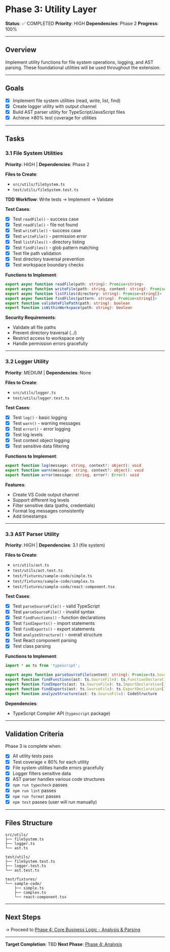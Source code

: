 # Phase 3: Utility Layer

**Status**: ✅ COMPLETED
**Priority**: HIGH
**Dependencies**: Phase 2
**Progress**: 100%

---

## Overview

Implement utility functions for file system operations, logging, and AST parsing. These foundational utilities will be used throughout the extension.

---

## Goals

- [x] Implement file system utilities (read, write, list, find)
- [x] Create logger utility with output channel
- [x] Build AST parser utility for TypeScript/JavaScript files
- [x] Achieve ≥80% test coverage for utilities

---

## Tasks

### 3.1 File System Utilities
**Priority**: HIGH | **Dependencies**: Phase 2

**Files to Create**:
- `src/utils/fileSystem.ts`
- `test/utils/fileSystem.test.ts`

**TDD Workflow**: Write tests → Implement → Validate

**Test Cases**:
- [x] Test `readFile()` - success case
- [x] Test `readFile()` - file not found
- [x] Test `writeFile()` - success case
- [x] Test `writeFile()` - permission error
- [x] Test `listFiles()` - directory listing
- [x] Test `findFiles()` - glob pattern matching
- [x] Test file path validation
- [x] Test directory traversal prevention
- [x] Test workspace boundary checks

**Functions to Implement**:
```typescript
export async function readFile(path: string): Promise<string>
export async function writeFile(path: string, content: string): Promise<void>
export async function listFiles(directory: string): Promise<string[]>
export async function findFiles(pattern: string): Promise<string[]>
export function validateFilePath(path: string): boolean
export function isWithinWorkspace(path: string): boolean
```

**Security Requirements**:
- Validate all file paths
- Prevent directory traversal (../)
- Restrict access to workspace only
- Handle permission errors gracefully

---

### 3.2 Logger Utility
**Priority**: MEDIUM | **Dependencies**: None

**Files to Create**:
- `src/utils/logger.ts`
- `test/utils/logger.test.ts`

**Test Cases**:
- [x] Test `log()` - basic logging
- [x] Test `warn()` - warning messages
- [x] Test `error()` - error logging
- [x] Test log levels
- [x] Test context object logging
- [x] Test sensitive data filtering

**Functions to Implement**:
```typescript
export function log(message: string, context?: object): void
export function warn(message: string, context?: object): void
export function error(message: string, error?: Error): void
```

**Features**:
- Create VS Code output channel
- Support different log levels
- Filter sensitive data (paths, credentials)
- Format log messages consistently
- Add timestamps

---

### 3.3 AST Parser Utility
**Priority**: HIGH | **Dependencies**: 3.1 (file system)

**Files to Create**:
- `src/utils/ast.ts`
- `test/utils/ast.test.ts`
- `test/fixtures/sample-code/simple.ts`
- `test/fixtures/sample-code/complex.ts`
- `test/fixtures/sample-code/react-component.tsx`

**Test Cases**:
- [x] Test `parseSourceFile()` - valid TypeScript
- [x] Test `parseSourceFile()` - invalid syntax
- [x] Test `findFunctions()` - function declarations
- [x] Test `findImports()` - import statements
- [x] Test `findExports()` - export statements
- [x] Test `analyzeStructure()` - overall structure
- [x] Test React component parsing
- [x] Test class parsing

**Functions to Implement**:
```typescript
import * as ts from 'typescript';

export async function parseSourceFile(content: string): Promise<ts.SourceFile>
export function findFunctions(ast: ts.SourceFile): ts.FunctionDeclaration[]
export function findImports(ast: ts.SourceFile): ts.ImportDeclaration[]
export function findExports(ast: ts.SourceFile): ts.ExportDeclaration[]
export function analyzeStructure(ast: ts.SourceFile): CodeStructure
```

**Dependencies**:
- TypeScript Compiler API (`typescript` package)

---

## Validation Criteria

Phase 3 is complete when:

- [x] All utility tests pass
- [x] Test coverage ≥ 80% for each utility
- [x] File system utilities handle errors gracefully
- [x] Logger filters sensitive data
- [x] AST parser handles various code structures
- [x] `npm run typecheck` passes
- [x] `npm run lint` passes
- [x] `npm run format` passes
- [x] `npm test` passes (user will run manually)

---

## Files Structure

```
src/utils/
├── fileSystem.ts
├── logger.ts
└── ast.ts

test/utils/
├── fileSystem.test.ts
├── logger.test.ts
└── ast.test.ts

test/fixtures/
└── sample-code/
    ├── simple.ts
    ├── complex.ts
    └── react-component.tsx
```

---

## Next Steps

→ Proceed to [Phase 4: Core Business Logic - Analysis & Parsing](./phase-04-analysis.md)

---

**Target Completion**: TBD
**Next Phase**: [Phase 4: Analysis](./phase-04-analysis.md)
